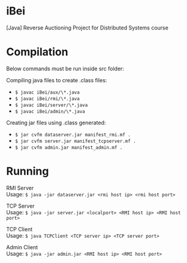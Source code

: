 # iBei
[Java] Reverse Auctioning Project for Distributed Systems course

# Compilation
Below commands must be run inside src folder:

Compiling java files to create .class files:  
* `$ javac iBei/aux/\*.java`  
* `$ javac iBei/rmi/\*.java`  
* `$ javac iBei/server/\*.java`  
* `$ javac iBei/admin/\*.java`  

Creating jar files using .class generated:  
* `$ jar cvfm dataserver.jar manifest_rmi.mf .`  
* `$ jar cvfm server.jar manifest_tcpserver.mf .`  
* `$ jar cvfm admin.jar manifest_admin.mf .`  

# Running

RMI Server   
Usage: `$ java -jar dataserver.jar <rmi host ip> <rmi host port>`

TCP Server  
Usage: `$ java -jar server.jar <localport> <RMI host ip> <RMI host port>`

TCP Client  
Usage: `$ java TCPClient <TCP server ip> <TCP server port>`

Admin Client  
Usage: `$ java -jar admin.jar <RMI host ip> <RMI host port>`


